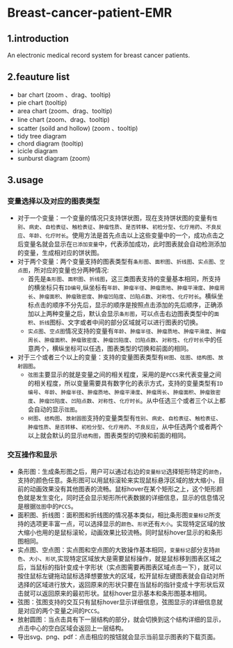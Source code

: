 # Breast-cancer-patient-EMR

## 1.introduction
An electronic medical record system for breast cancer patients.

## 2.feauture list
- bar chart (zoom 、drag、tooltip)
- pie chart (tooltip)
- area chart (zoom、drag、tooltip)
- line chart (zoom、drag、tooltip)
- scatter (soild and hollow) (zoom 、tooltip)
- tidy tree diagram 
- chord diagram (tooltip)
- icicle diagram
- sunburst diagram (zoom)

## 3.usage
### 变量选择以及对应的图表类型
- 对于一个变量：一个变量的情况只支持饼状图，现在支持饼状图的变量有`性别`、`病史`、`自检表征`、`触检表征`、`肿瘤性质`、`是否转移`、`初检分型`、`化疗用药`、`不良反应`、`年龄`、`化疗时长`。使用方法是首先点击以上这些变量中的一个，成功点击之后变量名就会显示在`已添加变量`中，代表添加成功，此时图表就会自动检测添加的变量，生成相对应的饼状图。
- 对于两个变量：两个变量支持的图表类型有`条形图`、`面积图`、`折线图`、`实点图`、`空点图`，所对应的变量也分两种情况:
  - 首先是`条形图`、`面积图`、`折线图`，这三类图表支持的变量基本相同，所支持的横坐标只有`ID编号`,纵坐标有`年龄`、`肿瘤半径`、`肿瘤质地`、`肿瘤平滑度`、`肿瘤周长`、`肿瘤面积`、`肿瘤致密度`、`肿瘤凹陷度`、`凹陷点数`、`对称性`、`化疗时长`。横纵坐标点击的顺序不分先后，显示的顺序是按照点击添加的先后顺序，正确添加以上两种变量之后，默认会显示`条形图`，可以点击右边图表类型中的`面积`、`折线`图标、文字或者中间的部分区域就可以进行图表的切换。
  - `实点图`、`空点图`情况支持的变量有`年龄`、`肿瘤半径`、`肿瘤质地`、`肿瘤平滑度`、`肿瘤周长`、`肿瘤面积`、`肿瘤致密度`、`肿瘤凹陷度`、`凹陷点数`、`对称性`、`化疗时长`中的任意两个，横纵坐标可以任选，图表类型的切换和前面的相同。
- 对于三个或者三个以上的变量：支持的变量图表类型有`树图`、`弦图`、`结构图`、`放射圆图`。
  - `弦图`主要显示的就是变量之间的相关程度，采用的是`PCCS`来代表变量之间的相关程度，所以变量需要具有数字化的表示方式，支持的变量类型有`ID编号`、`年龄`、`肿瘤半径`、`肿瘤质地`、`肿瘤平滑度`、`肿瘤周长`、`肿瘤面积`、`肿瘤致密度`、`肿瘤凹陷度`、`凹陷点数`、`对称性`、`化疗时长`。从中任选三个或者三个以上都会自动的显示`弦图`。
  - `树图`、`结构图`、`放射圆图`支持的变量类型有`性别`、`病史`、`自检表征`、`触检表征`、`肿瘤性质`、`是否转移`、`初检分型`、`化疗用药`、`不良反应`，从中任选两个或者两个以上就会默认的显示`结构图`，图表类型的切换和前面的相同。
### 交互操作和显示
- 条形图：生成条形图之后，用户可以通过右边的`变量标记`选择矩形特定的`颜色`，支持的颜色任意。条形图可以用鼠标滚轮来实现鼠标悬浮区域的放大缩小，目前的动画效果没有其他图表的流畅。鼠标hover在某个矩形之上，这个矩形颜色就是发生变化，同时还会显示矩形所代表数据的详细信息，显示的信息情况是根据`弦图`中的`PCCS`。
- 面积图、折线图：面积图和折线图的情况基本类似，相比条形图`变量标记`所支持的选项更丰富一点，可以选择显示的`颜色`、`形状`还有`大小`。实现特定区域的放大缩小也用的是鼠标滚轮，动画效果比较流畅。同时鼠标hover显示的和条形图相同。
- 实点图、空点图：实点图和空点图的大致操作基本相同，`变量标记`部分支持`颜色`、`大小`、`形状`,实现特定区域放大是需要鼠标操作，就是鼠标移到图表区域之后，当鼠标的指针变成十字形状（实点图需要再图表区域点击一下），就可以按住鼠标左键拖动鼠标选择想要放大的区域，松开鼠标左键图表就会自动对所选择的区域进行放大，返回原来的形状只要在当鼠标的指针变成十字形状后双击就可以返回原来的最初形状。鼠标hover显示基本和条形图基本相同。
- 弦图：弦图支持的交互只有鼠标hover显示详细信息，弦图显示的详细信息就是对应的两个变量之间的`PCCS`。
- 放射圆图：当点击具有下一层结构的部分，就会切换到这个结构详细的显示，点击中心的空白区域会返回上一层结构。
- 导出svg、png、pdf：点击相应的按钮就会显示当前显示图表的下载页面。